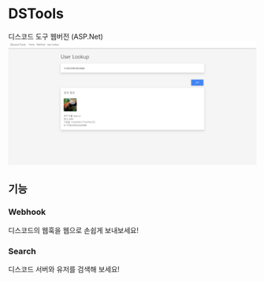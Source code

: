 # DSTools
디스코드 도구 웹버전 (ASP.Net) <br>
<img src="preview.png" width="600px">
## 기능
### Webhook
디스코드의 웹훅을 웹으로 손쉽게 보내보세요! <br>
### Search
디스코드 서버와 유저를 검색해 보세요! <br>
